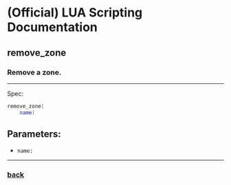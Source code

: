 
# (Official) LUA Scripting Documentation

## remove_zone

### Remove a zone.
___
Spec:
```lua
remove_zone(
	name)
```
## Parameters:
- `name:` 

___
### [back](../zones)
